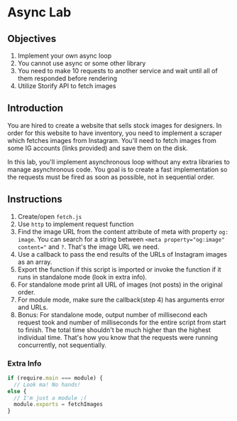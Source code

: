 # Async Lab

## Objectives

1. Implement your own async loop
1. You cannot use async or some other library
1. You need to make 10 requests to another service and wait until all of them responded before rendering
1. Utilize Storify API to fetch images

## Introduction

You are hired to create a website that sells stock images for designers. In order for this website to have inventory, you need to implement a scraper which fetches images from Instagram. You'll need to fetch images from some IG accounts (links provided) and save them on the disk.

In this lab, you'll implement asynchronous loop without any extra libraries to manage asynchronous code. You goal is to create a fast implementation so the requests must be fired as soon as possible, not in sequential order.

## Instructions

1. Create/open `fetch.js`
1. Use `http` to implement request function 
1. Find the image URL from the content attribute of meta with property `og: image`. You can search for a string between `<meta property="og:image" content="` and `?`. That's the image URL we need.
1. Use a callback to pass the end results of the URLs of Instagram images as an array.
1. Export the function if this script is imported or invoke the function if it runs in standalone mode (look in extra info).
1. For standalone mode print all URL of images (not posts) in the original order.
1. For module mode, make sure the callback(step 4) has arguments error and URLs.
1. Bonus: For standalone mode, output number of millisecond each request took and number of milliseconds for the entire script from start to finish. The total time shouldn't be much higher than the highest individual time. That's how you know that the requests were running concurrently, not sequentially. 
 
### Extra Info

```js
if (require.main === module) {
  // Look ma! No hands!
else {
  // I'm just a module ;(
  module.exports = fetchImages
}  

```
